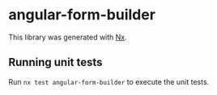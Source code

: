 # angular-form-builder

This library was generated with [Nx](https://nx.dev).

## Running unit tests

Run `nx test angular-form-builder` to execute the unit tests.
